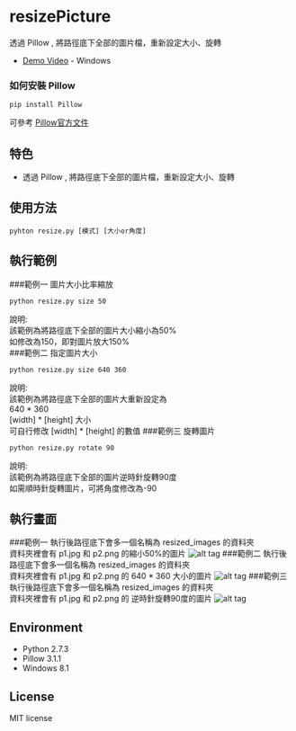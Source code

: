 # resizePicture
透過 Pillow , 將路徑底下全部的圖片檔，重新設定大小、旋轉
* [Demo Video]() - Windows 

### 如何安裝 Pillow
```
pip install Pillow
```
可參考 [ Pillow官方文件 ]( http://pillow.readthedocs.org/en/3.1.x/index.html ) 

## 特色
* 透過 Pillow , 將路徑底下全部的圖片檔，重新設定大小、旋轉

## 使用方法
```
pyhton resize.py [模式] [大小or角度] 
```

## 執行範例 
###範例一  圖片大小比率縮放
``` 
python resize.py size 50
```
說明:<br>
該範例為將路徑底下全部的圖片大小縮小為50%<br>
如修改為150，即對圖片放大150%<br>
###範例二 指定圖片大小
``` 
python resize.py size 640 360
```
說明:<br>
該範例為將路徑底下全部的圖片大重新設定為<br>
640 * 360 <br>
[width] * [height] 大小<br>
可自行修改  [width] * [height] 的數值
###範例三 旋轉圖片
``` 
python resize.py rotate 90
```
說明:<br>
該範例為將路徑底下全部的圖片逆時針旋轉90度<br>
如需順時針旋轉圖片，可將角度修改為-90<br>

## 執行畫面
###範例一
執行後路徑底下會多一個名稱為 resized_images 的資料夾<br>
資料夾裡會有 p1.jpg 和 p2.png 的縮小50%的圖片
![alt tag](http://i.imgur.com/aJ3a76S.jpg)
###範例二
執行後路徑底下會多一個名稱為 resized_images 的資料夾<br>
資料夾裡會有 p1.jpg 和 p2.png 的 640 * 360 大小的圖片
![alt tag](http://i.imgur.com/zHhi3Gx.jpg)
###範例三
執行後路徑底下會多一個名稱為 resized_images 的資料夾<br>
資料夾裡會有 p1.jpg 和 p2.png 的 逆時針旋轉90度的圖片
![alt tag](http://i.imgur.com/Xr4kqfx.jpg)

## Environment
* Python 2.7.3
* Pillow 3.1.1
* Windows 8.1

## License
MIT license
